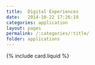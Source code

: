 ```yaml
---
title:  Digital Experiences
date:   2014-10-22 17:26:19
categories: application
layout: pages
permalink: /:categories/:title/
folder: applications
---
```


{% include card.liquid %}